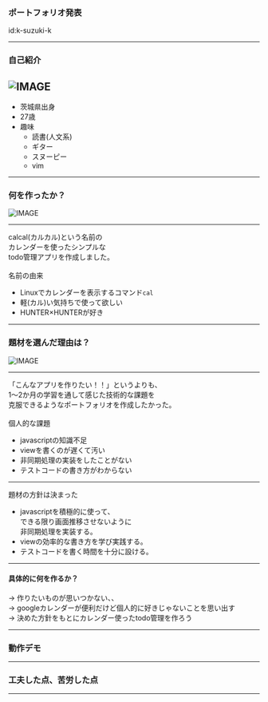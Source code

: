 ### ポートフォリオ発表
id:k-suzuki-k

---
### 自己紹介
![IMAGE](assets/img/presentation.png)
---
-  茨城県出身
-  27歳
-  趣味
	-  読書(人文系)
	-  ギター
	-  スヌーピー
	-  vim

---
### 何を作ったか？ 
![IMAGE](assets/img/presentation.png)

---
calcal(カルカル)という名前の<br>
カレンダーを使ったシンプルな<br>
todo管理アプリを作成しました。<br>
<br>
名前の由来
-  Linuxでカレンダーを表示するコマンド`cal`
-  軽(カル)い気持ちで使って欲しい
-  HUNTER×HUNTERが好き

---
###  題材を選んだ理由は？ 
![IMAGE](assets/img/presentation.png)

---
「こんなアプリを作りたい！！」というよりも、<br>
1～2か月の学習を通して感じた技術的な課題を<br>
克服できるようなポートフォリオを作成したかった。<br>
<br>
個人的な課題
-  javascriptの知識不足
-  viewを書くのが遅くて汚い
-  非同期処理の実装をしたことがない
-  テストコードの書き方がわからない

---
題材の方針は決まった
-  javascriptを積極的に使って、<br>
できる限り画面推移させないように<br>
非同期処理を実装する。
-  viewの効率的な書き方を学び実践する。
-  テストコードを書く時間を十分に設ける。

---
####  具体的に何を作るか？
→ 作りたいものが思いつかない、、<br>
→ googleカレンダーが便利だけど個人的に好きじゃないことを思い出す<br>
→ 決めた方針をもとにカレンダー使ったtodo管理を作ろう

---
###  動作デモ

---
###  工夫した点、苦労した点

---
